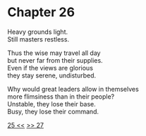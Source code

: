 # Chapter 26

Heavy grounds light.  
Still masters restless.

Thus the wise may travel all day  
but never far from their supplies.  
Even if the views are glorious  
they stay serene, undisturbed.

Why would great leaders allow in themselves  
more flimsiness than in their people?  
Unstable, they lose their base.  
Busy, they lose their command.

[25 <<](25.md) [>> 27](27.md)

